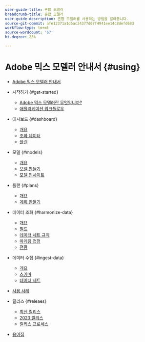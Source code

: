 ```yaml
---
user-guide-title: 혼합 모델러
breadcrumb-title: 혼합 모델러
user-guide-description: 혼합 모델러를 사용하는 방법을 알아봅니다.
source-git-commit: afe12371a1d5ac24377d67f4941ee14c8defd683
workflow-type: tm+mt
source-wordcount: '67'
ht-degree: 25%

---
```



# Adobe 믹스 모델러 안내서 {#using}

+ [Adobe 믹스 모델러 안내서](overview.md)

+ 시작하기 {#get-started}
   + [Adobe 믹스 모델러란 무엇입니까?](get-started/about.md)
   + [애플리케이션 워크플로우](get-started/workflow.md)

+ 대시보드 {#dashboard}
   + [개요](dashboard/overview.md)
   + [조화 데이터](dashboard/harmonized-data.md)
   + [플랜](dashboard/plans.md)

+ 모델 {#models}
   + [개요](models/overview.md)
   + [모델 만들기](models/create.md)
   + [모델 인사이트](models/insights.md)

+ 플랜 {#plans}
   + [개요](plans/overview.md)
   + [계획 만들기](plans/create.md)

+ 데이터 조화 {#harmonize-data}
   + [개요](harmonize-data/overview.md)
   + [필드](harmonize-data/fields.md)
   + [데이터 세트 규칙](harmonize-data/dataset-rules.md)
   + [마케팅 접점](harmonize-data/marketing-touchpoints.md)
   + [전환](harmonize-data/conversions.md)

+ 데이터 수집 {#ingest-data}
   + [개요](ingest-data/overview.md)
   + [스키마](ingest-data/schemas.md)
   + [데이터 세트](ingest-data/datasets.md)

+ [사용 사례](use-cases.md)


<!-- Admin integration with AEP not part of first release

+ Administration {#administration}
  + [Overview](administration/overview.md)
  + [Policies](administration/policies.md)
  + [Audits](administration/audits.md)
  
-->


+ 릴리스 {#releaes}
   + [최신 릴리스](releases/latest.md)
   + [2023 릴리스](releases/2023.md)
   + [릴리스 프로세스](releases/releases.md)

+ [용어집](glossary.md)

